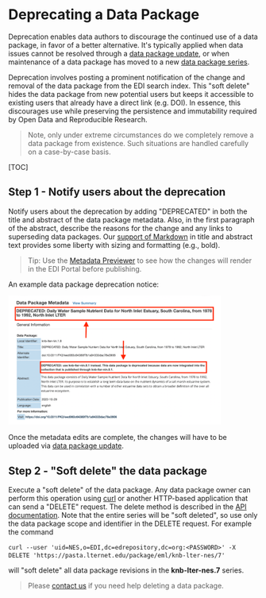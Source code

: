 # Deprecating a Data Package

Deprecation enables data authors to discourage the continued use of a data package, in favor of a better alternative. It's typically applied when data issues cannot be resolved through a [data package update](/templates/resources/updating-a-data-package.md), or when maintenance of a data package has moved to a new [data package series](/templates/resources/the-data-package.md#versioning-data-packages). 

Deprecation involves posting a prominent notification of the change and removal of the data package from the EDI search index. This "soft delete" hides the data package from new potential users but keeps it accessible to existing users that already have a direct link (e.g. DOI). In essence, this discourages use while preserving the persistence and immutability required by Open Data and Reproducible Research.

> Note, only under extreme circumstances do we completely remove a data package from existence. Such situations are handled carefully on a case-by-case basis.

[TOC]

## Step 1 - Notify users about the deprecation

Notify users about the deprecation by adding "DEPRECATED" in both the title and abstract of the data package metadata. Also, in the first paragraph of the abstract, describe the reasons for the change and any links to superseding data packages. Our [support of Markdown](/templates/news/news-20210430.00.md) in title and abstract text provides some liberty with sizing and formatting (e.g., bold).

> Tip: Use the [Metadata Previewer](https://portal.edirepository.org/nis/metadataPreviewer.jsp) to see how the changes will render in the EDI Portal before publishing.

An example data package deprecation notice:

<img class="screen-shot" src="/static/images/deprecation-notice.png" alt="Deprecation notice" width="85%">

Once the metadata edits are complete, the changes will have to be uploaded via [data package update](/templates/resources/updating-a-data-package.md).

## Step 2 - "Soft delete" the data package

Execute a "soft delete" of the data package. Any data package owner can perform this operation using [curl](https://en.wikipedia.org/wiki/CURL) or another HTTP-based application that can send a "DELETE" request. The delete method is described in the [API documentation](https://nam02.safelinks.protection.outlook.com/?url=https%3A%2F%2Fpasta.lternet.edu%2Fpackage%2Fdocs%2Fapi%23DELETE%2520%3A%2520%2Feml%2F%257Bscope%257D%2F%257Bidentifier%257D&data=05%7C01%7Cjfutrelle%40whoi.edu%7C4786c822c02c43dedc0d08dabce50e7e%7Cd44c5cc6d18c46cc8abd4fdf5b6e5944%7C0%7C0%7C638029989235147987%7CUnknown%7CTWFpbGZsb3d8eyJWIjoiMC4wLjAwMDAiLCJQIjoiV2luMzIiLCJBTiI6Ik1haWwiLCJXVCI6Mn0%3D%7C3000%7C%7C%7C&sdata=ewGg%2BUuazIME6VLxGHE2hjVBXr51p8uVdXxRmSZeEE8%3D&reserved=0). Note that the entire series will be "soft deleted", so use only the data package scope and identifier in the DELETE request. For example the command

```
curl --user 'uid=NES,o=EDI,dc=edrepository,dc=org:<PASSWORD>' -X DELETE 'https://pasta.lternet.edu/package/eml/knb-lter-nes/7'
```

will "soft delete" all data package revisions in the **knb-lter-nes.7** series.

> Please [contact us](/templates/support/contact-us.md) if you need help deleting a data package.
